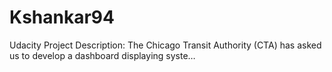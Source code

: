 # Kshankar94
Udacity Project Description: The Chicago Transit Authority (CTA) has asked us to develop a dashboard displaying syste…
